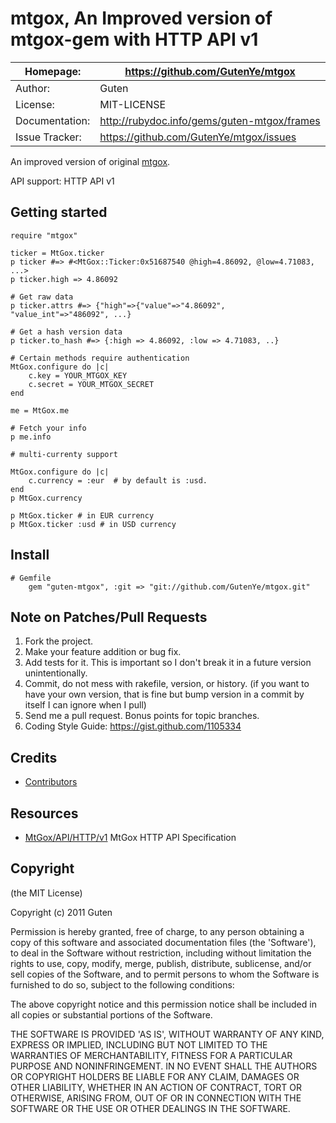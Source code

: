 mtgox, An Improved version of mtgox-gem with HTTP API v1
========================

| Homepage:      |  https://github.com/GutenYe/mtgox       |
|----------------|------------------------------------------------------       |
| Author:	       | Guten                                                 |
| License:       | MIT-LICENSE                                                |
| Documentation: | http://rubydoc.info/gems/guten-mtgox/frames                |
| Issue Tracker: | https://github.com/GutenYe/mtgox/issues |

An improved version of original [mtgox](https://github.com/sferik/mtgox).

API support: HTTP API v1

Getting started
---------------

	require "mtgox"

	ticker = MtGox.ticker
	p ticker #=> #<MtGox::Ticker:0x51687540 @high=4.86092, @low=4.71083, ...>
	p ticker.high => 4.86092

	# Get raw data
	p ticker.attrs #=> {"high"=>{"value"=>"4.86092", "value_int"=>"486092", ...}

	# Get a hash version data
	p ticker.to_hash #=> {:high => 4.86092, :low => 4.71083, ..}

	# Certain methods require authentication
	MtGox.configure do |c|
		c.key = YOUR_MTGOX_KEY
		c.secret = YOUR_MTGOX_SECRET
	end

	me = MtGox.me

	# Fetch your info
	p me.info

	# multi-currenty support

	MtGox.configure do |c|
		c.currency = :eur  # by default is :usd.
	end
	p MtGox.currency

	p MtGox.ticker # in EUR currency
	p MtGox.ticker :usd # in USD currency

Install
-------

	# Gemfile
		gem "guten-mtgox", :git => "git://github.com/GutenYe/mtgox.git"
	
Note on Patches/Pull Requests
-----------------------------

1. Fork the project.
2. Make your feature addition or bug fix.
3. Add tests for it. This is important so I don't break it in a future version unintentionally.
4. Commit, do not mess with rakefile, version, or history. (if you want to have your own version, that is fine but bump version in a commit by itself I can ignore when I pull)
5. Send me a pull request. Bonus points for topic branches.
6. Coding Style Guide: https://gist.github.com/1105334

Credits
-------

* [Contributors](https://github.com/GutenYe/mtgox/contributors)

Resources
---------

* [MtGox/API/HTTP/v1](https://en.bitcoin.it/wiki/MtGox/API/HTTP/v1) MtGox HTTP API Specification

Copyright
---------

(the MIT License)

Copyright (c) 2011 Guten

Permission is hereby granted, free of charge, to any person obtaining a copy of this software and associated documentation files (the 'Software'), to deal in the Software without restriction, including without limitation the rights to use, copy, modify, merge, publish, distribute, sublicense, and/or sell copies of the Software, and to permit persons to whom the Software is furnished to do so, subject to the following conditions:

The above copyright notice and this permission notice shall be included in all copies or substantial portions of the Software.

THE SOFTWARE IS PROVIDED 'AS IS', WITHOUT WARRANTY OF ANY KIND, EXPRESS OR IMPLIED, INCLUDING BUT NOT LIMITED TO THE WARRANTIES OF MERCHANTABILITY, FITNESS FOR A PARTICULAR PURPOSE AND NONINFRINGEMENT.  IN NO EVENT SHALL THE AUTHORS OR COPYRIGHT HOLDERS BE LIABLE FOR ANY CLAIM, DAMAGES OR OTHER LIABILITY, WHETHER IN AN ACTION OF CONTRACT, TORT OR OTHERWISE, ARISING FROM, OUT OF OR IN CONNECTION WITH THE SOFTWARE OR THE USE OR OTHER DEALINGS IN THE SOFTWARE.
